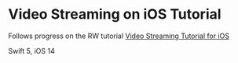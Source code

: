 # Video Streaming on iOS Tutorial

Follows progress on the RW tutorial [Video Streaming Tutorial for iOS](https://www.raywenderlich.com/22372639-video-streaming-tutorial-for-ios-getting-started)

Swift 5, iOS 14
